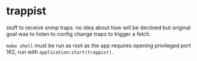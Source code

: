 # trappist

stuff to receive snmp traps. no idea about how will be declined but original goal was
to listen to config change traps to trigger a fetch.

`make shell` must be run as root as the app requires opening privileged port 162,
run with `application:start(trappist).`
